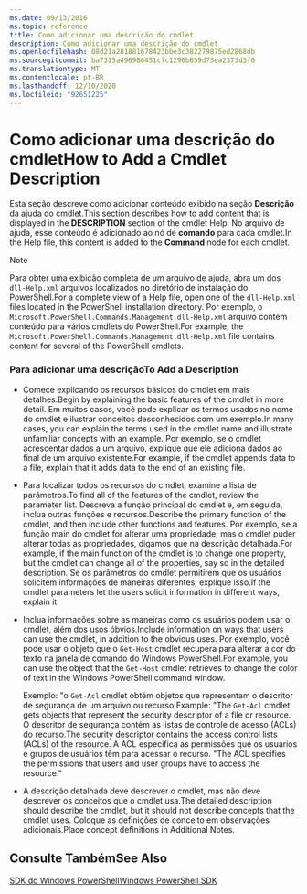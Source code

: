 ```yaml
---
ms.date: 09/13/2016
ms.topic: reference
title: Como adicionar uma descrição do cmdlet
description: Como adicionar uma descrição do cmdlet
ms.openlocfilehash: 08d21a281881678423bbe3c382279875ed2868db
ms.sourcegitcommit: ba7315a496986451cfc1296b659d73ea2373d3f0
ms.translationtype: MT
ms.contentlocale: pt-BR
ms.lasthandoff: 12/10/2020
ms.locfileid: "92651225"
---
```

# <a name="how-to-add-a-cmdlet-description"></a><span data-ttu-id="a2a8d-103">Como adicionar uma descrição do cmdlet</span><span class="sxs-lookup"><span data-stu-id="a2a8d-103">How to Add a Cmdlet Description</span></span>

<span data-ttu-id="a2a8d-104">Esta seção descreve como adicionar conteúdo exibido na seção **Descrição** da ajuda do cmdlet.</span><span class="sxs-lookup"><span data-stu-id="a2a8d-104">This section describes how to add content that is displayed in the **DESCRIPTION** section of the cmdlet Help.</span></span> <span data-ttu-id="a2a8d-105">No arquivo de ajuda, esse conteúdo é adicionado ao nó de **comando** para cada cmdlet.</span><span class="sxs-lookup"><span data-stu-id="a2a8d-105">In the Help file, this content is added to the **Command** node for each cmdlet.</span></span>

> [!NOTE]
> <span data-ttu-id="a2a8d-106">Para obter uma exibição completa de um arquivo de ajuda, abra um dos `dll-Help.xml` arquivos localizados no diretório de instalação do PowerShell.</span><span class="sxs-lookup"><span data-stu-id="a2a8d-106">For a complete view of a Help file, open one of the `dll-Help.xml` files located in the PowerShell installation directory.</span></span> <span data-ttu-id="a2a8d-107">Por exemplo, o `Microsoft.PowerShell.Commands.Management.dll-Help.xml` arquivo contém conteúdo para vários cmdlets do PowerShell.</span><span class="sxs-lookup"><span data-stu-id="a2a8d-107">For example, the `Microsoft.PowerShell.Commands.Management.dll-Help.xml` file contains content for several of the PowerShell cmdlets.</span></span>

### <a name="to-add-a-description"></a><span data-ttu-id="a2a8d-108">Para adicionar uma descrição</span><span class="sxs-lookup"><span data-stu-id="a2a8d-108">To Add a Description</span></span>

- <span data-ttu-id="a2a8d-109">Comece explicando os recursos básicos do cmdlet em mais detalhes.</span><span class="sxs-lookup"><span data-stu-id="a2a8d-109">Begin by explaining the basic features of the cmdlet in more detail.</span></span> <span data-ttu-id="a2a8d-110">Em muitos casos, você pode explicar os termos usados no nome do cmdlet e ilustrar conceitos desconhecidos com um exemplo.</span><span class="sxs-lookup"><span data-stu-id="a2a8d-110">In many cases, you can explain the terms used in the cmdlet name and illustrate unfamiliar concepts with an example.</span></span> <span data-ttu-id="a2a8d-111">Por exemplo, se o cmdlet acrescentar dados a um arquivo, explique que ele adiciona dados ao final de um arquivo existente.</span><span class="sxs-lookup"><span data-stu-id="a2a8d-111">For example, if the cmdlet appends data to a file, explain that it adds data to the end of an existing file.</span></span>

- <span data-ttu-id="a2a8d-112">Para localizar todos os recursos do cmdlet, examine a lista de parâmetros.</span><span class="sxs-lookup"><span data-stu-id="a2a8d-112">To find all of the features of the cmdlet, review the parameter list.</span></span> <span data-ttu-id="a2a8d-113">Descreva a função principal do cmdlet e, em seguida, inclua outras funções e recursos.</span><span class="sxs-lookup"><span data-stu-id="a2a8d-113">Describe the primary function of the cmdlet, and then include other functions and features.</span></span> <span data-ttu-id="a2a8d-114">Por exemplo, se a função main do cmdlet for alterar uma propriedade, mas o cmdlet puder alterar todas as propriedades, digamos que na descrição detalhada.</span><span class="sxs-lookup"><span data-stu-id="a2a8d-114">For example, if the main function of the cmdlet is to change one property, but the cmdlet can change all of the properties, say so in the detailed description.</span></span> <span data-ttu-id="a2a8d-115">Se os parâmetros do cmdlet permitirem que os usuários solicitem informações de maneiras diferentes, explique isso.</span><span class="sxs-lookup"><span data-stu-id="a2a8d-115">If the cmdlet parameters let the users solicit information in different ways, explain it.</span></span>

- <span data-ttu-id="a2a8d-116">Inclua informações sobre as maneiras como os usuários podem usar o cmdlet, além dos usos óbvios.</span><span class="sxs-lookup"><span data-stu-id="a2a8d-116">Include information on ways that users can use the cmdlet, in addition to the obvious uses.</span></span> <span data-ttu-id="a2a8d-117">Por exemplo, você pode usar o objeto que o `Get-Host` cmdlet recupera para alterar a cor do texto na janela de comando do Windows PowerShell.</span><span class="sxs-lookup"><span data-stu-id="a2a8d-117">For example, you can use the object that the `Get-Host` cmdlet retrieves to change the color of text in the Windows PowerShell command window.</span></span>

  <span data-ttu-id="a2a8d-118">Exemplo: "o `Get-Acl` cmdlet obtém objetos que representam o descritor de segurança de um arquivo ou recurso.</span><span class="sxs-lookup"><span data-stu-id="a2a8d-118">Example: "The `Get-Acl` cmdlet gets objects that represent the security descriptor of a file or resource.</span></span> <span data-ttu-id="a2a8d-119">O descritor de segurança contém as listas de controle de acesso (ACLs) do recurso.</span><span class="sxs-lookup"><span data-stu-id="a2a8d-119">The security descriptor contains the access control lists (ACLs) of the resource.</span></span> <span data-ttu-id="a2a8d-120">A ACL especifica as permissões que os usuários e grupos de usuários têm para acessar o recurso. "</span><span class="sxs-lookup"><span data-stu-id="a2a8d-120">The ACL specifies the permissions that users and user groups have to access the resource."</span></span>

- <span data-ttu-id="a2a8d-121">A descrição detalhada deve descrever o cmdlet, mas não deve descrever os conceitos que o cmdlet usa.</span><span class="sxs-lookup"><span data-stu-id="a2a8d-121">The detailed description should describe the cmdlet, but it should not describe concepts that the cmdlet uses.</span></span> <span data-ttu-id="a2a8d-122">Coloque as definições de conceito em observações adicionais.</span><span class="sxs-lookup"><span data-stu-id="a2a8d-122">Place concept definitions in Additional Notes.</span></span>

## <a name="see-also"></a><span data-ttu-id="a2a8d-123">Consulte Também</span><span class="sxs-lookup"><span data-stu-id="a2a8d-123">See Also</span></span>

[<span data-ttu-id="a2a8d-124">SDK do Windows PowerShell</span><span class="sxs-lookup"><span data-stu-id="a2a8d-124">Windows PowerShell SDK</span></span>](../windows-powershell-reference.md)
